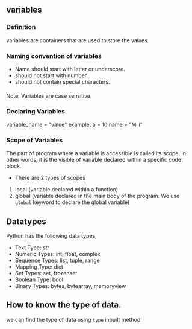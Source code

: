 ## variables

### Definition
variables are containers that are used to store the values.

### Naming convention of variables
- Name should start with letter or underscore.
- should not start with number.
- should not contain special characters.
#### 
Note: Variables are case sensitive.

### Declaring Variables
variable_name = "value"
example: a = 10
         name = "Mili"
         
### Scope of Variables
The part of program where a variable is accessible is called its scope. 
In other words, it is the visible of variable declared within a specific code block.
- There are 2 types of scopes
1. local (variable declared within a function)
2. global (variable declared in the main body of the program. We use `global` keyword to declare the global variable)
         
## Datatypes
Python has the following data types,
- Text Type:	str
- Numeric Types:	int, float, complex
- Sequence Types:	list, tuple, range
- Mapping Type:	dict
- Set Types:	set, frozenset
- Boolean Type:	bool
- Binary Types:	bytes, bytearray, memoryview

## How to know the type of data.
we can find the type of data using `type` inbuilt method.

